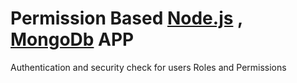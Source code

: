 # Permission Based [Node.js](https://nodejs.org/en/) , [MongoDb](https://www.mongodb.com/) APP
 
Authentication and security check for users Roles and Permissions 
